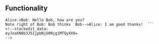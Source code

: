 ## Functionality

```sequence  
Alice->Bob: Hello Bob, how are you?  
Note right of Bob: Bob thinks  Bob-->Alice: I am good thanks!  ```
<!--stackedit_data:
eyJoaXN0b3J5IjpbNjU0Njg1MTQyXX0=
-->
